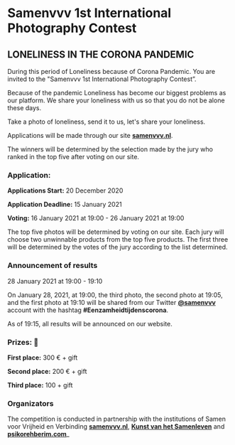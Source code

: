 # Samenvvv 1st International Photography Contest

## LONELINESS IN THE CORONA PANDEMIC

During this period of Loneliness because of Corona Pandemic. You are invited to the "Samenvvv 1st International Photography Contest”.

Because of the pandemic Loneliness has become our biggest problems as our platform. We share your loneliness with us so that you do not be alone these days.

Take a photo of loneliness, send it to us, let's share your loneliness.

Applications will be made through our site [**samenvvv.nl**](https://samenvvv.nl).

The winners will be determined by the selection made by the jury who ranked in the top five after voting on our site.

### Application:

**Applications Start:** 20 December 2020

**Application Deadline:** 15 January 2021

**Voting:** 16 January 2021 at 19:00 - 26 January 2021 at 19:00

The top five photos will be determined by voting on our site. Each jury will choose two unwinnable products from the top five products. The first three will be determined by the votes of the jury according to the list determined.

### Announcement of results

28 January 2021 at 19:00 - 19:10

On January 28, 2021, at 19:00, the third photo, the second photo at 19:05, and the first photo at 19:10 will be shared from our Twitter [**@samenvvv**](https://twitter.com/samenvvv) account with the hashtag **#Eenzamheidtijdenscorona**.

As of 19:15, all results will be announced on our website.

### Prizes: 🥇

**First place:** 300 € + gift

**Second place:** 200 € + gift

**Third place:** 100 + gift

### Organizators

The competition is conducted in partnership with the institutions of Samen voor Vrijheid en Verbinding [**samenvvv.nl**](https://samenvvv), [**Kunst van het Samenleven**](https://platformins.nl) and [**psikorehberim.com**](https://psikorehberim.com/)\_
